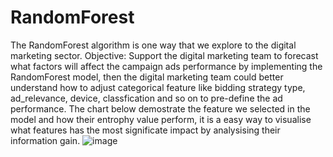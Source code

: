 # RandomForest
The RandomForest algorithm is one way that we explore to the digital marketing sector.
Objective: Support the digital marketing team to forecast what factors will affect the campaign ads performance by implementing the RandomForest model, then the digital marketing team could better understand how to adjust categorical feature like bidding strategy type, ad_relevance, device, classfication and so on to pre-define the ad performance.
The chart below demostrate the feature we selected in the model and how their entrophy value perform, it is a easy way to visualise what features has the most significate impact by analysising their information gain.
![image](https://user-images.githubusercontent.com/77769506/163924241-1d85cbd9-507d-4970-bc35-5a7a4d607da9.png)
